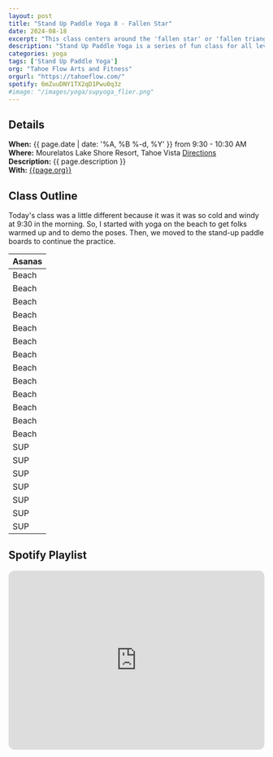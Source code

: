 ```yaml
---
layout: post
title: "Stand Up Paddle Yoga 8 - Fallen Star"
date: 2024-08-18
excerpt: "This class centers around the 'fallen star' or 'fallen triangle' pose as the peak pose."
description: "Stand Up Paddle Yoga is a series of fun class for all levels with flowing poses and breathwork to build stability, flexibility, and mindfulness. These classes will follow an arc of opening awareness, warm-up stretch, balancing poses, inversions, grounding poses, relaxation, and a cold plunge."
categories: yoga
tags: ['Stand Up Paddle Yoga']
org: "Tahoe Flow Arts and Fitness"
orgurl: "https://tahoeflow.com/"
spotify: 6mZuuDNY1TX2qD1Pwu0q3z
#image: "/images/yoga/supyoga_flier.png"
---
```



## Details

**When:** {{ page.date | date: '%A, %B %-d, %Y' }} from 9:30 - 10:30 AM   
**Where:** Mourelatos Lake Shore Resort, Tahoe Vista [Directions](https://www.google.com/maps/dir//6834+N+Lake+Blvd,+Tahoe+Vista,+CA+96148/@39.239939,-120.1344659,12z/data=!4m8!4m7!1m0!1m5!1m1!1s0x809964b0ff6493a3:0x7579cace84dcb8f8!2m2!1d-120.052065!2d39.239968?entry=ttu)   
**Description:** {{ page.description }}      
**With:** [{{page.org}}]({{page.orgurl}})

## Class Outline

Today's class was a little different because it was it was so cold and windy at 9:30 in the morning. So, I started with yoga on the beach to get folks warmed up and to demo the poses. Then, we moved to the stand-up paddle boards to continue the practice. 


| Asanas |
| ---- |
Beach | Welcome  |
Beach | 54321 Sense Meditation |
Beach | Standing Arm Movements with Breathwork |
Beach | Forward Folds |
Beach | Boat Poses with Cow Face Pose |
Beach | Childs Pose - Cobra Flow |
Beach | Down Dog - Plank Flow |
Beach | 3-leg Dog to Fallen Star |
Beach | Lizard - Half Split Flow |
Beach | Warrior II + Triangle |
Beach | 1-leg Tadasana |
Beach | Forarm Down Dog |
Beach | Forward Folds |
SUP | Forward Folds |
SUP | Downdog - Plank - Fallen Triangle |
SUP | Modified Triangle |
SUP | Warrior I |
SUP | Forarm Down Dog + Headstand |
SUP | Reclined Twists |
SUP | Savasana |



## Spotify Playlist

<iframe style="border-radius:12px" src="https://open.spotify.com/embed/playlist/{{ page.spotify }}?utm_source=generator" width="100%" height="352" frameBorder="0" allowfullscreen="" allow="autoplay; clipboard-write; encrypted-media; fullscreen; picture-in-picture" loading="lazy"></iframe>  

